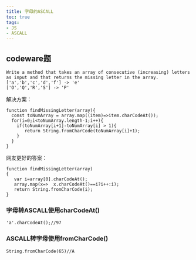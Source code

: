 ```yaml
---
title: 字母的ASCALL
toc: true
tags: 
- JS
- ASCALL
---
```

## codeware题
```
Write a method that takes an array of consecutive (increasing) letters as input and that returns the missing letter in the array.
['a','b','c','d','f'] -> 'e'
['O','Q','R','S'] -> 'P'
```
解决方案：
```
function findMissingLetter(array){
  const toNumArray = array.map((item)=>item.charCodeAt());
  for(i=0;i<toNumArray.length-1;i++){
    if(toNumArray[i+1]-toNumArray[i] > 1){
       return String.fromCharCode(toNumArray[i]+1);
    }
  }
}
```
网友更好的答案：
```
function findMissingLetter(array)
{
   var i=array[0].charCodeAt();
   array.map(x=>  x.charCodeAt()==i?i++:i);
   return String.fromCharCode(i);
}
```
### 字母转ASCALL使用charCodeAt()
```
'a'.charCodeAt();//97
```
### ASCALL转字母使用fromCharCode()
```
String.fromCharCode(65)//A
```